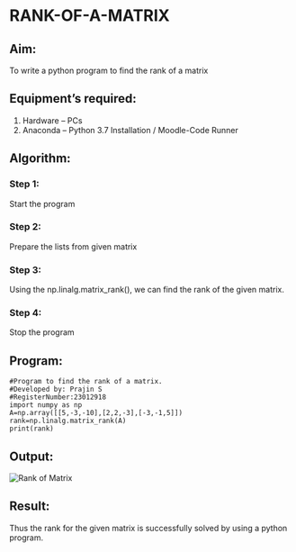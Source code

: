 # RANK-OF-A-MATRIX
## Aim:
To write a python program to find the rank of a matrix
## Equipment’s required:
1. 	Hardware – PCs
2. 	Anaconda – Python 3.7 Installation / Moodle-Code Runner
## Algorithm:
### Step 1: 
Start the program
### Step 2: 
Prepare the lists from given matrix
### Step 3: 
Using the np.linalg.matrix_rank(), we can find the rank of the given matrix.
### Step 4: 
Stop the program
## Program:
```
#Program to find the rank of a matrix.
#Developed by: Prajin S
#RegisterNumber:23012918
import numpy as np
A=np.array([[5,-3,-10],[2,2,-3],[-3,-1,5]])
rank=np.linalg.matrix_rank(A)
print(rank)
```
## Output:
![Rank of Matrix](https://github.com/Prajin19/RANK-OF-A-MATRIX/assets/144979377/d5c66c5a-c4fc-4f9c-91f3-c9fa836c4d7f)


## Result:
Thus the rank for the given matrix is successfully solved by  using a python program.

